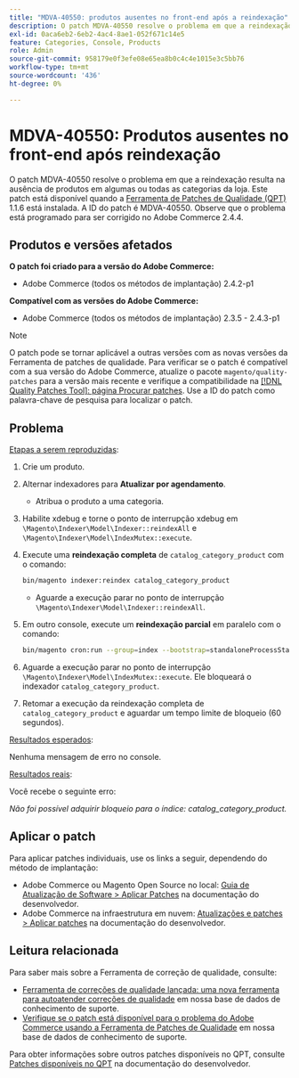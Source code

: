 ```yaml
---
title: "MDVA-40550: produtos ausentes no front-end após a reindexação"
description: O patch MDVA-40550 resolve o problema em que a reindexação resulta na ausência de produtos em algumas ou todas as categorias da loja. Este patch está disponível quando a [Ferramenta de correções de qualidade (QPT)](/help/announcements/adobe-commerce-announcements/magento-quality-patches-released-new-tool-to-self-serve-quality-patches.md) 1.1.6 está instalada. A ID do patch é MDVA-40550. Observe que o problema está programado para ser corrigido no Adobe Commerce 2.4.4.
exl-id: 0aca6eb2-6eb2-4ac4-8ae1-052f671c14e5
feature: Categories, Console, Products
role: Admin
source-git-commit: 958179e0f3efe08e65ea8b0c4c4e1015e3c5bb76
workflow-type: tm+mt
source-wordcount: '436'
ht-degree: 0%

---
```


# MDVA-40550: Produtos ausentes no front-end após reindexação

O patch MDVA-40550 resolve o problema em que a reindexação resulta na ausência de produtos em algumas ou todas as categorias da loja. Este patch está disponível quando a [Ferramenta de Patches de Qualidade (QPT)](/help/announcements/adobe-commerce-announcements/magento-quality-patches-released-new-tool-to-self-serve-quality-patches.md) 1.1.6 está instalada. A ID do patch é MDVA-40550. Observe que o problema está programado para ser corrigido no Adobe Commerce 2.4.4.

## Produtos e versões afetados

**O patch foi criado para a versão do Adobe Commerce:**

* Adobe Commerce (todos os métodos de implantação) 2.4.2-p1

**Compatível com as versões do Adobe Commerce:**

* Adobe Commerce (todos os métodos de implantação) 2.3.5 - 2.4.3-p1

>[!NOTE]
>
>O patch pode se tornar aplicável a outras versões com as novas versões da Ferramenta de patches de qualidade. Para verificar se o patch é compatível com a sua versão do Adobe Commerce, atualize o pacote `magento/quality-patches` para a versão mais recente e verifique a compatibilidade na [[!DNL Quality Patches Tool]: página Procurar patches](https://devdocs.magento.com/quality-patches/tool.html#patch-grid). Use a ID do patch como palavra-chave de pesquisa para localizar o patch.

## Problema

<u>Etapas a serem reproduzidas</u>:

1. Crie um produto.
1. Alternar indexadores para **Atualizar por agendamento**.
   * Atribua o produto a uma categoria.
1. Habilite xdebug e torne o ponto de interrupção xdebug em `\Magento\Indexer\Model\Indexer::reindexAll` e `\Magento\Indexer\Model\IndexMutex::execute`.
1. Execute uma **reindexação completa** de `catalog_category_product` com o comando:

   ```bash
   bin/magento indexer:reindex catalog_category_product
   ```

   * Aguarde a execução parar no ponto de interrupção `\Magento\Indexer\Model\Indexer::reindexAll`.

1. Em outro console, execute um **reindexação parcial** em paralelo com o comando:

   ```bash
   bin/magento cron:run --group=index --bootstrap=standaloneProcessStarted=1
   ```

1. Aguarde a execução parar no ponto de interrupção `\Magento\Indexer\Model\IndexMutex::execute`. Ele bloqueará o indexador `catalog_category_product`.
1. Retomar a execução da reindexação completa de `catalog_category_product` e aguardar um tempo limite de bloqueio (60 segundos).

<u>Resultados esperados</u>:

Nenhuma mensagem de erro no console.

<u>Resultados reais</u>:

Você recebe o seguinte erro:

*Não foi possível adquirir bloqueio para o índice: catalog_category_product.*

## Aplicar o patch

Para aplicar patches individuais, use os links a seguir, dependendo do método de implantação:

* Adobe Commerce ou Magento Open Source no local: [Guia de Atualização de Software > Aplicar Patches](https://devdocs.magento.com/guides/v2.4/comp-mgr/patching/mqp.html) na documentação do desenvolvedor.
* Adobe Commerce na infraestrutura em nuvem: [Atualizações e patches > Aplicar patches](https://devdocs.magento.com/cloud/project/project-patch.html) na documentação do desenvolvedor.

## Leitura relacionada

Para saber mais sobre a Ferramenta de correção de qualidade, consulte:

* [Ferramenta de correções de qualidade lançada: uma nova ferramenta para autoatender correções de qualidade](/help/announcements/adobe-commerce-announcements/magento-quality-patches-released-new-tool-to-self-serve-quality-patches.md) em nossa base de dados de conhecimento de suporte.
* [Verifique se o patch está disponível para o problema do Adobe Commerce usando a Ferramenta de Patches de Qualidade](/help/support-tools/patches-available-in-qpt-tool/check-patch-for-magento-issue-with-magento-quality-patches.md) em nossa base de dados de conhecimento de suporte.

Para obter informações sobre outros patches disponíveis no QPT, consulte [Patches disponíveis no QPT](https://devdocs.magento.com/quality-patches/tool.html#patch-grid) na documentação do desenvolvedor.

